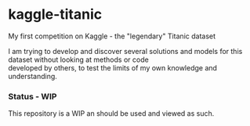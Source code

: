 # kaggle-titanic
My first competition on Kaggle - the "legendary" Titanic dataset

I am trying to develop and discover several solutions and 
models for this dataset without looking at methods or code  
developed by others, to test the limits of my own knowledge and understanding.

### Status - WIP
This repository is a WIP an should be used and viewed as such.

